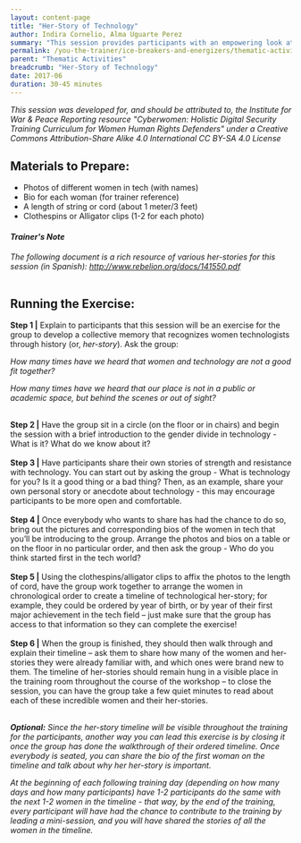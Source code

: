 ```yaml
---
layout: content-page
title: "Her-Story of Technology"
author: Indira Cornelio, Alma Uguarte Perez
summary: "This session provides participants with an empowering look at women’s leadership throughout the history and evolution of modern technology, with the aim of dispelling damaging gender constructs."
permalink: /you-the-trainer/ice-breakers-and-energizers/thematic-activities/her-story-of-technology/
parent: "Thematic Activities"
breadcrumb: "Her-Story of Technology"
date: 2017-06
duration: 30-45 minutes
---
```

*This session was developed for, and should be attributed to, the Institute for War & Peace Reporting resource "Cyberwomen: Holistic Digital Security Training Curriculum for Women Human Rights Defenders" under a Creative Commons Attribution-Share Alike 4.0 International CC BY-SA 4.0 License*

## Materials to Prepare: 
- Photos of different women in tech (with names)
- Bio for each woman (for trainer reference)
- A length of string or cord (about 1 meter/3 feet)
- Clothespins or Alligator clips (1-2 for each photo)

#### *Trainer's Note*
*The following document is a rich resource of various her-stories for this session (in Spanish): <a href="http://www.rebelion.org/docs/141550.pdf">http://www.rebelion.org/docs/141550.pdf</a>*
<br><br>

## Running the Exercise:
**Step 1 |** Explain to participants that this session will be an exercise for the group to develop a collective memory that recognizes women technologists through history (or, *her-story*). Ask the group: 

*How many times have we heard that women and technology are not a good fit together?*

*How many times have we heard that our place is not in a public or academic space, but behind the scenes or out of sight?*
<br><br>

**Step 2 |** Have the group sit in a circle (on the floor or in chairs) and begin the session with a brief introduction to the gender divide in technology - What is it? What do we know about it?
<br><br>
**Step 3 |** Have participants share their own stories of strength and resistance with technology. You can start out by asking the group - What is technology for you? Is it a good thing or a bad thing? Then, as an example, share your own personal story or anecdote about technology - this may encourage participants to be more open and comfortable.
<br><br>
**Step 4 |** Once everybody who wants to share has had the chance to do so, bring out the pictures and corresponding bios of the women in tech that you’ll be introducing to the group. Arrange the photos and bios on a table or on the floor in no particular order, and then ask the group - Who do you think started first in the tech world?
<br><br>
**Step 5 |** Using the clothespins/alligator clips to affix the photos to the length of cord, have the group work together to arrange the women in chronological order to create a timeline of technological her-story; for example, they could be ordered by year of birth, or by year of their first major achievement in the tech field – just make sure that the group has access to that information so they can complete the exercise!
<br><br>
**Step 6 |** When the group is finished, they should then walk through and explain their timeline – ask them to share how many of the women and her-stories they were already familiar with, and which ones were brand new to them. The timeline of her-stories should remain hung in a visible place in the training room throughout the course of the workshop – to close the session, you can have the group take a few quiet minutes to read about each of these incredible women and their her-stories.
<br><br>

***Optional:*** *Since the her-story timeline will be visible throughout the training for the participants, another way you can lead this exercise is by closing it once the group has done the walkthrough of their ordered timeline. Once everybody is seated, you can share the bio of the first woman on the timeline and talk about why her her-story is important.* 

*At the beginning of each following training day (depending on how many days and how many participants) have 1-2 participants do the same with the next 1-2 women in the timeline - that way, by the end of the training, every participant will have had the chance to contribute to the training by leading a mini-session, and you will have shared the stories of all the women in the timeline.*





